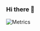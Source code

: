 ### Hi there 👋

<img src="https://cdn.jsdelivr.net/gh/wujunyi792/wujunyi792@main/github-metrics.svg" alt="Metrics">

